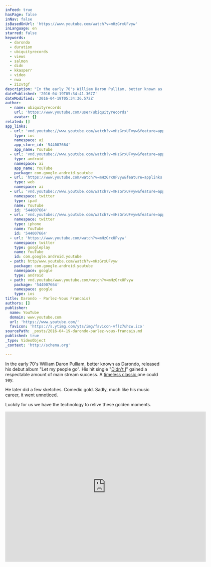 ```yaml
---
inFeed: true
hasPage: false
inNav: false
isBasedOnUrl: 'https://www.youtube.com/watch?v=mHzGrxUFvyw'
inLanguage: en
starred: false
keywords:
  - darondo
  - duration
  - ubiquityrecords
  - views
  - salmon
  - didn
  - kkasperr
  - video
  - nwa
  - 21zvtgf
description: "In the early 70's William Daron Pulliam, better known as Darondo, released his debut album \"Let my people go\". His hit single \"Didn't I\" gained a respectable amount of main stream success. A timeless classic one could say. "
datePublished: '2016-04-19T05:34:41.367Z'
dateModified: '2016-04-19T05:34:36.572Z'
author:
  - name: ubiquityrecords
    url: 'https://www.youtube.com/user/ubiquityrecords'
    avatar: {}
related: []
app_links:
  - url: 'vnd.youtube://www.youtube.com/watch?v=mHzGrxUFvyw&feature=applinks'
    type: ios
    namespace: ai
    app_store_id: '544007664'
    app_name: YouTube
  - url: 'vnd.youtube://www.youtube.com/watch?v=mHzGrxUFvyw&feature=applinks'
    type: android
    namespace: ai
    app_name: YouTube
    package: com.google.android.youtube
  - url: 'https://www.youtube.com/watch?v=mHzGrxUFvyw&feature=applinks'
    type: web
    namespace: ai
  - url: 'vnd.youtube://www.youtube.com/watch?v=mHzGrxUFvyw&feature=applinks'
    namespace: twitter
    type: ipad
    name: YouTube
    id: '544007664'
  - url: 'vnd.youtube://www.youtube.com/watch?v=mHzGrxUFvyw&feature=applinks'
    namespace: twitter
    type: iphone
    name: YouTube
    id: '544007664'
  - url: 'https://www.youtube.com/watch?v=mHzGrxUFvyw'
    namespace: twitter
    type: googleplay
    name: YouTube
    id: com.google.android.youtube
  - path: http/www.youtube.com/watch?v=mHzGrxUFvyw
    package: com.google.android.youtube
    namespace: google
    type: android
  - path: vnd.youtube/www.youtube.com/watch?v=mHzGrxUFvyw
    package: '544007664'
    namespace: google
    type: ios
title: Darondo - Parlez-Vous Francais?
authors: []
publisher:
  name: YouTube
  domain: www.youtube.com
  url: 'https://www.youtube.com/'
  favicon: 'https://s.ytimg.com/yts/img/favicon-vflz7uhzw.ico'
sourcePath: _posts/2016-04-19-darondo-parlez-vous-francais.md
published: true
_type: VideoObject
_context: 'http://schema.org'

---
```

In the early 70's William Daron Pulliam, better known as Darondo, released his debut album "Let my people go". His hit single "[Didn't I][0]" gained a respectable amount of main stream success. A [timeless classic ][0]one could say. 

He later did a few sketches. Comedic gold. Sadly, much like his music career, it went unnoticed. 

Luckily for us we have the technology to relive these golden moments.

<iframe src="https://cdn.embedly.com/widgets/media.html?src=https%3A%2F%2Fwww.youtube.com%2Fembed%2FmHzGrxUFvyw%3Ffeature%3Doembed&amp;url=https%3A%2F%2Fwww.youtube.com%2Fwatch%3Fv%3DmHzGrxUFvyw&amp;image=https%3A%2F%2Fi.ytimg.com%2Fvi%2FmHzGrxUFvyw%2Fhqdefault.jpg&amp;key=b7d04c9b404c499eba89ee7072e1c4f7&amp;type=text%2Fhtml&amp;schema=youtube" width="640" height="480" scrolling="no" frameborder="0" allowfullscreen="" style=""></iframe>



[0]: https://www.youtube.com/watch?v=PZqQT5904_U
